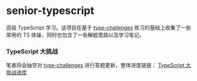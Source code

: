 # senior-typescript

高级 TypeScript 学习。该项目在基于 [type-challenges](https://github.com/type-challenges/type-challenges) 练习的基础上收集了一些常用的 TS 体操，同时也包含了一些解题思路以及学习笔记。

### TypeScript 大挑战

笔者将会抽空对 [type-challenges](https://github.com/type-challenges/type-challenges) 进行答题更新，整体进度链接： [TypeScript 大挑战进度](./type-challenges/README.md)
